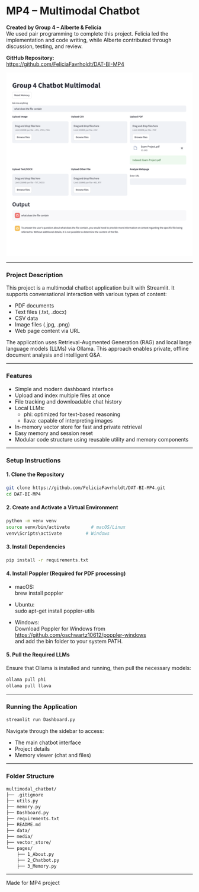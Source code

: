 # MP4 – Multimodal Chatbot

**Created by Group 4 – Alberte & Felicia**  
We used pair programming to complete this project. Felicia led the implementation and code writing, while Alberte contributed through discussion, testing, and review.

**GitHub Repository:**  
https://github.com/FeliciaFavrholdt/DAT-BI-MP4

![Multimodal Chatbot Screenshot](../photo.png)


---

### Project Description

This project is a multimodal chatbot application built with Streamlit. It supports conversational interaction with various types of content:

- PDF documents  
- Text files (.txt, .docx)  
- CSV data  
- Image files (.jpg, .png)  
- Web page content via URL

The application uses Retrieval-Augmented Generation (RAG) and local large language models (LLMs) via Ollama. This approach enables private, offline document analysis and intelligent Q&A.

---

### Features

- Simple and modern dashboard interface  
- Upload and index multiple files at once  
- File tracking and downloadable chat history  
- Local LLMs:  
  - phi: optimized for text-based reasoning  
  - llava: capable of interpreting images  
- In-memory vector store for fast and private retrieval  
- Easy memory and session reset  
- Modular code structure using reusable utility and memory components  

---

### Setup Instructions

#### 1. Clone the Repository

```bash
git clone https://github.com/FeliciaFavrholdt/DAT-BI-MP4.git
cd DAT-BI-MP4
```

#### 2. Create and Activate a Virtual Environment

```bash
python -m venv venv
source venv/bin/activate        # macOS/Linux
venv\Scripts\activate         # Windows
```

#### 3. Install Dependencies

```bash
pip install -r requirements.txt
```

#### 4. Install Poppler (Required for PDF processing)

- macOS:  
  brew install poppler

- Ubuntu:  
  sudo apt-get install poppler-utils

- Windows:  
  Download Poppler for Windows from  
  https://github.com/oschwartz10612/poppler-windows  
  and add the bin folder to your system PATH.

#### 5. Pull the Required LLMs

Ensure that Ollama is installed and running, then pull the necessary models:

```bash
ollama pull phi
ollama pull llava
```

---

### Running the Application

```bash
streamlit run Dashboard.py
```

Navigate through the sidebar to access:
- The main chatbot interface  
- Project details  
- Memory viewer (chat and files)

---

### Folder Structure

```
multimodal_chatbot/
├── .gitignore
├── utils.py
├── memory.py
├── Dashboard.py
├── requirements.txt
├── README.md
├── data/
├── media/
├── vector_store/
└── pages/
    ├── 1_About.py
    ├── 2_Chatbot.py
    ├── 3_Memory.py
```

---

Made for MP4 project